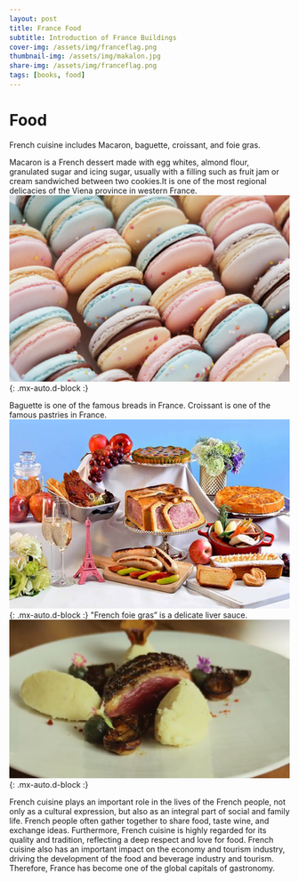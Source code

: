 ```yaml
---
layout: post
title: France Food
subtitle: Introduction of France Buildings
cover-img: /assets/img/franceflag.png
thumbnail-img: /assets/img/makalon.jpg
share-img: /assets/img/franceflag.png
tags: [books, food]
---
```


# Food  

French cuisine includes Macaron, baguette, croissant, and foie gras.

Macaron is a French dessert made with egg whites, almond flour, granulated sugar and icing sugar, usually with a filling such as fruit jam or cream sandwiched between two cookies.It is one of the most regional delicacies of the Viena province in western France.
![macaron](/assets/img/makalon.jpg){: .mx-auto.d-block :}

Baguette is one of the famous breads in France.
Croissant is one of the famous pastries in France.
![bread](/assets/img/bread.jpg){: .mx-auto.d-block :}
"French foie gras” is a delicate liver sauce.
![goose](/assets/img/goose.png){: .mx-auto.d-block :}

French cuisine plays an important role in the lives of the French people, not only as a cultural expression, but also as an integral part of social and family life. French people often gather together to share food, taste wine, and exchange ideas. Furthermore, French cuisine is highly regarded for its quality and tradition, reflecting a deep respect and love for food. French cuisine also has an important impact on the economy and tourism industry, driving the development of the food and beverage industry and tourism. Therefore, France has become one of the global capitals of gastronomy.
